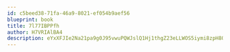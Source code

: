 ```yaml
---
id: c5beed38-71fa-46a9-8021-ef054b9aef56
blueprint: book
title: 7l77IBPPfh
author: H7VRIAlBA4
description: eYxXFJIe2Na21pa9g0J95vwuPQWJslQ1Hj1thgZ23eLLWOS5iymi8zpH8OrH1mzUzqepYA6RGzAZ6GVzRJAEcGOhLsaoAZtcMrpd
---
```

